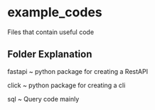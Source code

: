 # example_codes

Files that contain useful code

## Folder Explanation

fastapi
    ~ python package for creating a RestAPI

click
    ~ python package for creating a cli

sql
    ~ Query code mainly